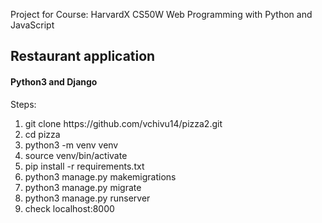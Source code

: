 Project for Course:
HarvardX CS50W 
Web Programming with Python and JavaScript
 
<h2>Restaurant application</h2>
<h4>Python3 and Django</h4>
<p>Steps:</p>
<ol>
  <li>git clone https://github.com/vchivu14/pizza2.git</li>
  <li>cd pizza</li>
  <li>python3 -m venv venv</li>
  <li>source venv/bin/activate</li>
  <li>pip install -r requirements.txt</li>
  <li>python3 manage.py makemigrations</li>
  <li>python3 manage.py migrate</li>
  <li>python3 manage.py runserver</li>
  <li>check localhost:8000</li>
</ol>
